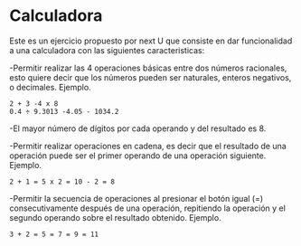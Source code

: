 # Calculadora

Este es un ejercicio propuesto por next U que consiste en dar funcionalidad a una calculadora con las siguientes caracteristicas:

  -Permitir realizar las 4 operaciones básicas entre dos números racionales, esto quiere decir que los números pueden ser naturales,
   enteros negativos, o decimales. Ejemplo. 

    2 + 3 -4 x 8
    0.4 ÷ 9.3013 -4.05 - 1034.2
    
  -El mayor número de dígitos por cada operando y del resultado es 8.
   
  -Permitir realizar operaciones en cadena, es decir que el resultado de una operación puede ser el primer operando de una operación
   siguiente. Ejemplo. 

    2 + 1 = 5 x 2 = 10 - 2 = 8

  -Permitir la secuencia de operaciones al presionar el botón igual (=) consecutivamente después de una operación, repitiendo la operación    y el segundo operando sobre el resultado obtenido. Ejemplo. 

    3 + 2 = 5 = 7 = 9 = 11
